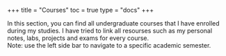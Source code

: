 +++
title = "Courses"
toc = true
type = "docs"
+++

In this section, you can find all undergraduate courses that I have enrolled during my studies. I have tried to link all resourses such as my personal notes, labs, projects and exams for every course.<br>
Note: use the left side bar to navigate to a specific academic semester.
